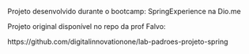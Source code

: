 <p>Projeto desenvolvido durante o bootcamp: SpringExperience na Dio.me</p>
<p>Projeto original disponível no repo da prof Falvo:</p>
<p>https://github.com/digitalinnovationone/lab-padroes-projeto-spring</p>
